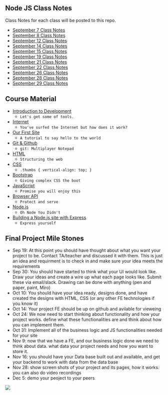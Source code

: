 ## Node JS Class Notes

Class Notes for each class will be posted to this repo. 

- [September 7 Class Notes](https://github.com/aria-mdr/Node-JS-Class-Notes/tree/main/Sep-7)
- [September 8 Class Notes](https://github.com/aria-mdr/Sep8-Class-Notes/tree/main/Sep-8)
- [September 12 Class Notes](https://github.com/aria-mdr/Sep8-Class-Notes/tree/main/Sep-12)
- [September 14 Class Notes](https://github.com/aria-mdr/Sep8-Class-Notes/tree/main/Sep-14)
- [September 15 Class Notes](https://github.com/aria-mdr/Sep8-Class-Notes/tree/main/Sep-15)
- [September 19 Class Notes](https://github.com/aria-mdr/Sep8-Class-Notes/tree/main/Sep-19)
- [September 21 Class Notes](https://github.com/aria-mdr/Sep8-Class-Notes/tree/main/Sep-21)
- [September 22 Class Notes](https://github.com/aria-mdr/Sep8-Class-Notes/tree/main/Sep-22)
- [September 26 Class Notes](https://github.com/aria-mdr/Sep8-Class-Notes/tree/main/Sep-26)
- [September 28 Class Notes](https://github.com/aria-mdr/Sep8-Class-Notes/tree/main/Sep-28)
- [September 29 Class Notes](https://github.com/aria-mdr/Sep8-Class-Notes/tree/main/Sep-29)


## Course Material 

* [Introduction to Development](intro.md)
  * `Let's get some of tools.`
* [Internet](internet.md)
  * `You've surfed the Internet but how does it work?`
* [Our First Site](first-site.md)
  * `A tutorial to say hello to the world`
* [Git & Github](git.md)
  * `git: Multiplayer Notepad`
* [HTML](html.md)
  * `Structuring the web`
* [CSS](css.md)
  * `.thumbs { vertical-align: top; }`
* [Bootstrap](bootstrap.md)
  * `Giving complex CSS the boot`
* [JavaScript](javascript.md)
  * `Promise you will enjoy this`
* [Browser API](browserapi.md)
  * `Protect and serve`
* [Node.js](nodejs.md)
  * `Oh Node You Didn't`
* [Building a Node.js site with Express](buildingsite.md)
  * `Express yourself`

## Final Project Mile Stones 

- Sep 19: At this point you should have thought about what you want your project to be. Contact TA/teacher and discussed it with them. This is just an idea and requirment is to check in and make sure your idea meets the requirements
- Sep 30: You should have started to think what your UI would look like. Draw your ideas and create a wire up what each page looks like. Submit these via email/slack. Drawing can be done with anything (pen and paper, paint, Miro)
- Oct 10: You should have your idea ready, designs done, and have created the designs with HTML, CSS (or any other FE technologies if you know it)
- Oct 14: Your project FE should be up on github and avilable for vieweing 
- Oct 24: We now need to start thinking about functionality and how your project works. define what these functionalities are and think about how you can implement them. 
- Oct 31: Implement all of the business logic and JS functionalities needed for your site
- Nov 9: now that we have a FE, and our business logic done we need to think about data. what data your project needs and how you want to store it. 
- Nov 16: you should have your Data base built out and available, and get your backend to work with data from the data base
- Nov 28: show screen shots of your project and its pages, how it works. you can also do video recordings
- Dec 5: demo your peoject to your peers

![](https://github.com/aria-mdr/Sep8-Class-Notes/blob/main/Project-Deadlines.png)
